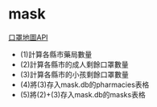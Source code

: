 # mask
[口罩地圖API](https://raw.githubusercontent.com/kiang/pharmacies/master/json/points.json)
- (1)計算各縣市藥局數量 
- (2)計算各縣市的成人剩餘口罩數量
- (3)計算各縣市的小孩剩餘口罩數量
- (4)將(3)存入mask.db的pharmacies表格
- (5)將(2)+(3)存入mask.db的masks表格
